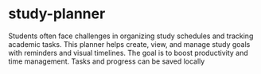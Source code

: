 # study-planner
Students often face challenges in organizing study schedules and tracking academic tasks. This planner helps create, view, and manage study goals with reminders and visual timelines. The goal is to boost productivity and time management. Tasks and progress can be saved locally
